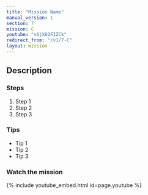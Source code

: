 ```yaml
---
title: "Mission Name"
manual_version: 1
section: 7
mission: C
youtube: "vSjX02FIZCk"
redirect_from: "/v1/7-C"
layout: mission
---
```




## Description

### Steps

1. Step 1
2. Step 2
3. Step 3

### Tips

* Tip 1
* Tip 2
* Tip 3

### Watch the mission

{% include youtube_embed.html id=page.youtube %}

